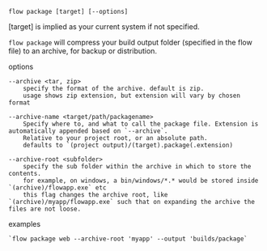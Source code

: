 `flow package [target] [--options]`

  [target] is implied as your current system if not specified.

  `flow package` will compress your build output folder (specified in the flow file) to an archive, for backup or distribution.

  options

    --archive <tar, zip>   
        specify the format of the archive. default is zip.
        usage shows zip extension, but extension will vary by chosen format

    --archive-name <target/path/packagename>   
        Specify where to, and what to call the package file. Extension is automatically appended based on `--archive`.  
        Relative to your project root, or an absolute path.   
        defaults to `(project output)/(target).package(.extension)

    --archive-root <subfolder>   
        specify the sub folder within the archive in which to store the contents.   
        for example, on windows, a bin/windows/*.* would be stored inside `(archive)/flowapp.exe` etc   
        this flag changes the archive root, like `(archive)/myapp/flowapp.exe` such that on expanding the archive the files are not loose.

  examples   

    `flow package web --archive-root 'myapp' --output 'builds/package`